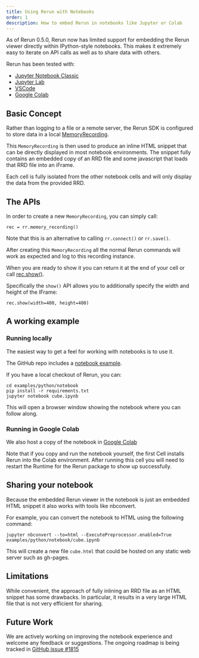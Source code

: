 ```yaml
---
title: Using Rerun with Notebooks
order: 1
description: How to embed Rerun in notebooks like Jupyter or Colab
---
```


As of Rerun 0.5.0, Rerun now has limited support for embedding the Rerun viewer directly within IPython-style notebooks.
This makes it extremely easy to iterate on API calls as well as to share data with others.

Rerun has been tested with:
 - [Jupyter Notebook Classic](https://jupyter.org/)
 - [Jupyter Lab](https://jupyter.org/)
 - [VSCode](https://code.visualstudio.com/blogs/2021/08/05/notebooks)
 - [Google Colab](https://colab.research.google.com/)

## Basic Concept

Rather than logging to a file or a remote server, the Rerun SDK is configured to store data in
a local [MemoryRecording](https://ref.rerun.io/docs/python/latest/package/rerun/recording/#rerun.recording.MemoryRecording).

This `MemoryRecording` is then used to produce an inline HTML snippet that can be directly displayed
in most notebook environments. The snippet fully contains an embedded copy of an RRD file and some javascript
that loads that RRD file into an iFrame. 

Each cell is fully isolated from the other notebook cells and will only display the data from the
provided RRD.

## The APIs

In order to create a new `MemoryRecording`, you can simply call:
```
rec = rr.memory_recording()
```
Note that this is an alternative to calling `rr.connect()` or `rr.save()`.

After creating this `MemoryRecording` all the normal Rerun commands will work as expected and log
to this recording instance.

When you are ready to show it you can return it at the end of your cell or call [rec.show()](https://ref.rerun.io/docs/python/latest/package/rerun/recording/#rerun.recording.MemoryRecording.show).

Specifically the `show()` API allows you to additionally specify the width and height of the IFrame:
```
rec.show(width=400, height=400)
```

## A working example

### Running locally

The easiest way to get a feel for working with notebooks is to use it.

The GitHub repo includes a [notebook example](https://github.com/rerun-io/rerun/blob/main/examples/python/notebook/cube.ipynb).

If you have a local checkout of Rerun, you can:
```
cd examples/python/notebook
pip install -r requirements.txt
jupyter notebook cube.ipynb
```

This will open a browser window showing the notebook where you can follow along.

### Running in Google Colab

We also host a copy of the notebook in [Google Colab](https://colab.research.google.com/drive/1R9I7s4o6wydQC_zkybqaSRFTtlEaked_)

Note that if you copy and run the notebook yourself, the first Cell installs Rerun into the Colab environment.
After running this cell you will need to restart the Runtime for the Rerun package to show up successfully.

## Sharing your notebook

Because the embedded Rerun viewer in the notebook is just an embedded HTML snippet it also works with
tools like nbconvert.

For example, you can convert the notebook to HTML using the following command:
```
jupyter nbconvert --to=html --ExecutePreprocessor.enabled=True examples/python/notebook/cube.ipynb
```

This will create a new file `cube.html` that could be hosted on any static web server such as gh-pages.

## Limitations

While convenient, the approach of fully inlining an RRD file as an HTML snippet has some drawbacks. In particular, it
results in a very large HTML file that is not very efficient for sharing.

## Future Work

We are actively working on improving the notebook experience and welcome any feedback or suggestions.
The ongoing roadmap is being tracked in [GitHub issue #1815](https://github.com/rerun-io/rerun/issues/1815)



